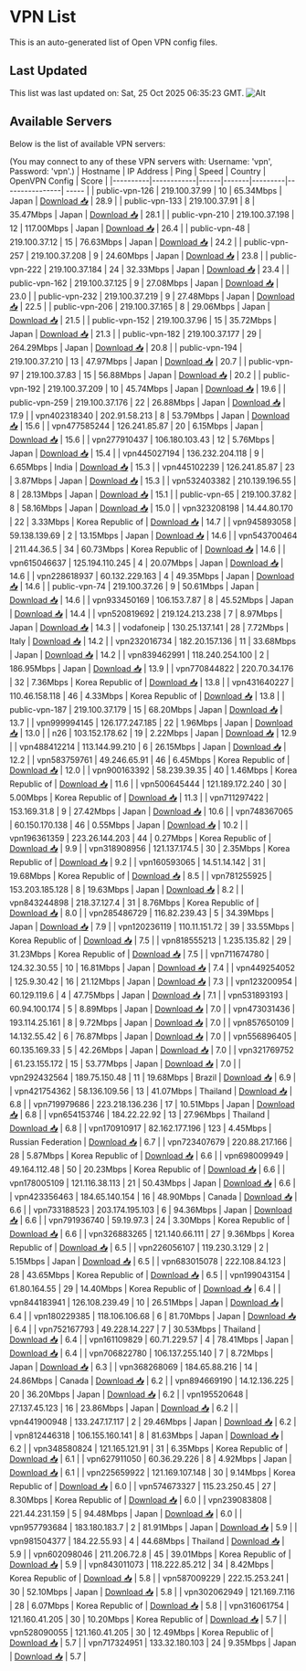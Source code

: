 # VPN List

This is an auto-generated list of Open VPN config files.

## Last Updated

This list was last updated on: Sat, 25 Oct 2025 06:35:23 GMT.
![Alt](https://repobeats.axiom.co/api/embed/186b98318ef1479477931607c1ad7d823f12451f.svg "Repobeats analytics image")

## Available Servers

Below is the list of available VPN servers:

(You may connect to any of these VPN servers with: Username: 'vpn', Password: 'vpn'.)
| Hostname | IP Address | Ping | Speed | Country | OpenVPN Config | Score |
|----------|------------|------|-------|---------|----------------| ----- |
| public-vpn-126 | 219.100.37.99 | 10 | 65.34Mbps | Japan | [Download 📥](./configs/server_0_JP.ovpn) | 28.9 |
| public-vpn-133 | 219.100.37.91 | 8 | 35.47Mbps | Japan | [Download 📥](./configs/server_1_JP.ovpn) | 28.1 |
| public-vpn-210 | 219.100.37.198 | 12 | 117.00Mbps | Japan | [Download 📥](./configs/server_2_JP.ovpn) | 26.4 |
| public-vpn-48 | 219.100.37.12 | 15 | 76.63Mbps | Japan | [Download 📥](./configs/server_3_JP.ovpn) | 24.2 |
| public-vpn-257 | 219.100.37.208 | 9 | 24.60Mbps | Japan | [Download 📥](./configs/server_4_JP.ovpn) | 23.8 |
| public-vpn-222 | 219.100.37.184 | 24 | 32.33Mbps | Japan | [Download 📥](./configs/server_5_JP.ovpn) | 23.4 |
| public-vpn-162 | 219.100.37.125 | 9 | 27.08Mbps | Japan | [Download 📥](./configs/server_6_JP.ovpn) | 23.0 |
| public-vpn-232 | 219.100.37.219 | 9 | 27.48Mbps | Japan | [Download 📥](./configs/server_7_JP.ovpn) | 22.5 |
| public-vpn-206 | 219.100.37.165 | 8 | 29.06Mbps | Japan | [Download 📥](./configs/server_8_JP.ovpn) | 21.5 |
| public-vpn-152 | 219.100.37.96 | 15 | 35.72Mbps | Japan | [Download 📥](./configs/server_9_JP.ovpn) | 21.3 |
| public-vpn-182 | 219.100.37.177 | 29 | 264.29Mbps | Japan | [Download 📥](./configs/server_10_JP.ovpn) | 20.8 |
| public-vpn-194 | 219.100.37.210 | 13 | 47.97Mbps | Japan | [Download 📥](./configs/server_11_JP.ovpn) | 20.7 |
| public-vpn-97 | 219.100.37.83 | 15 | 56.88Mbps | Japan | [Download 📥](./configs/server_12_JP.ovpn) | 20.2 |
| public-vpn-192 | 219.100.37.209 | 10 | 45.74Mbps | Japan | [Download 📥](./configs/server_13_JP.ovpn) | 19.6 |
| public-vpn-259 | 219.100.37.176 | 22 | 26.88Mbps | Japan | [Download 📥](./configs/server_14_JP.ovpn) | 17.9 |
| vpn402318340 | 202.91.58.213 | 8 | 53.79Mbps | Japan | [Download 📥](./configs/server_15_JP.ovpn) | 15.6 |
| vpn477585244 | 126.241.85.87 | 20 | 6.15Mbps | Japan | [Download 📥](./configs/server_16_JP.ovpn) | 15.6 |
| vpn277910437 | 106.180.103.43 | 12 | 5.76Mbps | Japan | [Download 📥](./configs/server_17_JP.ovpn) | 15.4 |
| vpn445027194 | 136.232.204.118 | 9 | 6.65Mbps | India | [Download 📥](./configs/server_18_IN.ovpn) | 15.3 |
| vpn445102239 | 126.241.85.87 | 23 | 3.87Mbps | Japan | [Download 📥](./configs/server_19_JP.ovpn) | 15.3 |
| vpn532403382 | 210.139.196.55 | 8 | 28.13Mbps | Japan | [Download 📥](./configs/server_20_JP.ovpn) | 15.1 |
| public-vpn-65 | 219.100.37.82 | 8 | 58.16Mbps | Japan | [Download 📥](./configs/server_21_JP.ovpn) | 15.0 |
| vpn323208198 | 14.44.80.170 | 22 | 3.33Mbps | Korea Republic of | [Download 📥](./configs/server_22_KR.ovpn) | 14.7 |
| vpn945893058 | 59.138.139.69 | 2 | 13.15Mbps | Japan | [Download 📥](./configs/server_23_JP.ovpn) | 14.6 |
| vpn543700464 | 211.44.36.5 | 34 | 60.73Mbps | Korea Republic of | [Download 📥](./configs/server_24_KR.ovpn) | 14.6 |
| vpn615046637 | 125.194.110.245 | 4 | 20.07Mbps | Japan | [Download 📥](./configs/server_25_JP.ovpn) | 14.6 |
| vpn228618937 | 60.132.229.163 | 4 | 49.35Mbps | Japan | [Download 📥](./configs/server_26_JP.ovpn) | 14.6 |
| public-vpn-74 | 219.100.37.26 | 9 | 50.61Mbps | Japan | [Download 📥](./configs/server_27_JP.ovpn) | 14.6 |
| vpn933450169 | 106.153.7.87 | 8 | 45.52Mbps | Japan | [Download 📥](./configs/server_28_JP.ovpn) | 14.4 |
| vpn520819692 | 219.124.213.238 | 7 | 8.97Mbps | Japan | [Download 📥](./configs/server_29_JP.ovpn) | 14.3 |
| vodafoneip | 130.25.137.141 | 28 | 7.72Mbps | Italy | [Download 📥](./configs/server_30_IT.ovpn) | 14.2 |
| vpn232016734 | 182.20.157.136 | 11 | 33.68Mbps | Japan | [Download 📥](./configs/server_31_JP.ovpn) | 14.2 |
| vpn839462991 | 118.240.254.100 | 2 | 186.95Mbps | Japan | [Download 📥](./configs/server_32_JP.ovpn) | 13.9 |
| vpn770844822 | 220.70.34.176 | 32 | 7.36Mbps | Korea Republic of | [Download 📥](./configs/server_33_KR.ovpn) | 13.8 |
| vpn431640227 | 110.46.158.118 | 46 | 4.33Mbps | Korea Republic of | [Download 📥](./configs/server_34_KR.ovpn) | 13.8 |
| public-vpn-187 | 219.100.37.179 | 15 | 68.20Mbps | Japan | [Download 📥](./configs/server_35_JP.ovpn) | 13.7 |
| vpn999994145 | 126.177.247.185 | 22 | 1.96Mbps | Japan | [Download 📥](./configs/server_36_JP.ovpn) | 13.0 |
| n26 | 103.152.178.62 | 19 | 2.22Mbps | Japan | [Download 📥](./configs/server_37_JP.ovpn) | 12.9 |
| vpn488412214 | 113.144.99.210 | 6 | 26.15Mbps | Japan | [Download 📥](./configs/server_38_JP.ovpn) | 12.2 |
| vpn583759761 | 49.246.65.91 | 46 | 6.45Mbps | Korea Republic of | [Download 📥](./configs/server_39_KR.ovpn) | 12.0 |
| vpn900163392 | 58.239.39.35 | 40 | 1.46Mbps | Korea Republic of | [Download 📥](./configs/server_40_KR.ovpn) | 11.6 |
| vpn500645444 | 121.189.172.240 | 30 | 5.00Mbps | Korea Republic of | [Download 📥](./configs/server_41_KR.ovpn) | 11.3 |
| vpn711297422 | 153.169.31.8 | 9 | 27.42Mbps | Japan | [Download 📥](./configs/server_42_JP.ovpn) | 10.6 |
| vpn748367065 | 60.150.170.138 | 46 | 0.55Mbps | Japan | [Download 📥](./configs/server_43_JP.ovpn) | 10.2 |
| vpn196361359 | 223.26.144.203 | 44 | 0.27Mbps | Korea Republic of | [Download 📥](./configs/server_44_KR.ovpn) | 9.9 |
| vpn318908956 | 121.137.174.5 | 30 | 2.35Mbps | Korea Republic of | [Download 📥](./configs/server_45_KR.ovpn) | 9.2 |
| vpn160593065 | 14.51.14.142 | 31 | 19.68Mbps | Korea Republic of | [Download 📥](./configs/server_46_KR.ovpn) | 8.5 |
| vpn781255925 | 153.203.185.128 | 8 | 19.63Mbps | Japan | [Download 📥](./configs/server_47_JP.ovpn) | 8.2 |
| vpn843244898 | 218.37.127.4 | 31 | 8.76Mbps | Korea Republic of | [Download 📥](./configs/server_48_KR.ovpn) | 8.0 |
| vpn285486729 | 116.82.239.43 | 5 | 34.39Mbps | Japan | [Download 📥](./configs/server_49_JP.ovpn) | 7.9 |
| vpn120236119 | 110.11.151.72 | 39 | 33.55Mbps | Korea Republic of | [Download 📥](./configs/server_50_KR.ovpn) | 7.5 |
| vpn818555213 | 1.235.135.82 | 29 | 31.23Mbps | Korea Republic of | [Download 📥](./configs/server_51_KR.ovpn) | 7.5 |
| vpn711674780 | 124.32.30.55 | 10 | 16.81Mbps | Japan | [Download 📥](./configs/server_52_JP.ovpn) | 7.4 |
| vpn449254052 | 125.9.30.42 | 16 | 21.12Mbps | Japan | [Download 📥](./configs/server_53_JP.ovpn) | 7.3 |
| vpn123200954 | 60.129.119.6 | 4 | 47.75Mbps | Japan | [Download 📥](./configs/server_54_JP.ovpn) | 7.1 |
| vpn531893193 | 60.94.100.174 | 5 | 8.89Mbps | Japan | [Download 📥](./configs/server_55_JP.ovpn) | 7.0 |
| vpn473031436 | 193.114.25.161 | 8 | 9.72Mbps | Japan | [Download 📥](./configs/server_56_JP.ovpn) | 7.0 |
| vpn857650109 | 14.132.55.42 | 6 | 76.87Mbps | Japan | [Download 📥](./configs/server_57_JP.ovpn) | 7.0 |
| vpn556896405 | 60.135.169.33 | 5 | 42.26Mbps | Japan | [Download 📥](./configs/server_58_JP.ovpn) | 7.0 |
| vpn321769752 | 61.23.155.172 | 15 | 53.77Mbps | Japan | [Download 📥](./configs/server_59_JP.ovpn) | 7.0 |
| vpn292432564 | 189.75.150.48 | 11 | 19.68Mbps | Brazil | [Download 📥](./configs/server_60_BR.ovpn) | 6.9 |
| vpn421754362 | 58.136.109.56 | 13 | 41.07Mbps | Thailand | [Download 📥](./configs/server_61_TH.ovpn) | 6.8 |
| vpn719979686 | 223.218.136.236 | 17 | 10.51Mbps | Japan | [Download 📥](./configs/server_62_JP.ovpn) | 6.8 |
| vpn654153746 | 184.22.22.92 | 13 | 27.96Mbps | Thailand | [Download 📥](./configs/server_63_TH.ovpn) | 6.8 |
| vpn170910917 | 82.162.177.196 | 123 | 4.45Mbps | Russian Federation | [Download 📥](./configs/server_64_RU.ovpn) | 6.7 |
| vpn723407679 | 220.88.217.166 | 28 | 5.87Mbps | Korea Republic of | [Download 📥](./configs/server_65_KR.ovpn) | 6.6 |
| vpn698009949 | 49.164.112.48 | 50 | 20.23Mbps | Korea Republic of | [Download 📥](./configs/server_66_KR.ovpn) | 6.6 |
| vpn178005109 | 121.116.38.113 | 21 | 50.43Mbps | Japan | [Download 📥](./configs/server_67_JP.ovpn) | 6.6 |
| vpn423356463 | 184.65.140.154 | 16 | 48.90Mbps | Canada | [Download 📥](./configs/server_68_CA.ovpn) | 6.6 |
| vpn733188523 | 203.174.195.103 | 6 | 94.36Mbps | Japan | [Download 📥](./configs/server_69_JP.ovpn) | 6.6 |
| vpn791936740 | 59.19.97.3 | 24 | 3.30Mbps | Korea Republic of | [Download 📥](./configs/server_70_KR.ovpn) | 6.6 |
| vpn326883265 | 121.140.66.111 | 27 | 9.36Mbps | Korea Republic of | [Download 📥](./configs/server_71_KR.ovpn) | 6.5 |
| vpn226056107 | 119.230.3.129 | 2 | 5.15Mbps | Japan | [Download 📥](./configs/server_72_JP.ovpn) | 6.5 |
| vpn683015078 | 222.108.84.123 | 28 | 43.65Mbps | Korea Republic of | [Download 📥](./configs/server_73_KR.ovpn) | 6.5 |
| vpn199043154 | 61.80.164.55 | 29 | 14.40Mbps | Korea Republic of | [Download 📥](./configs/server_74_KR.ovpn) | 6.4 |
| vpn844183941 | 126.108.239.49 | 10 | 26.51Mbps | Japan | [Download 📥](./configs/server_75_JP.ovpn) | 6.4 |
| vpn180229385 | 118.106.106.68 | 6 | 81.70Mbps | Japan | [Download 📥](./configs/server_76_JP.ovpn) | 6.4 |
| vpn752167793 | 49.228.14.227 | 7 | 30.53Mbps | Thailand | [Download 📥](./configs/server_77_TH.ovpn) | 6.4 |
| vpn161109829 | 60.71.229.57 | 4 | 78.41Mbps | Japan | [Download 📥](./configs/server_78_JP.ovpn) | 6.4 |
| vpn706822780 | 106.137.255.140 | 7 | 8.72Mbps | Japan | [Download 📥](./configs/server_79_JP.ovpn) | 6.3 |
| vpn368268069 | 184.65.88.216 | 14 | 24.86Mbps | Canada | [Download 📥](./configs/server_80_CA.ovpn) | 6.2 |
| vpn894669190 | 14.12.136.225 | 20 | 36.20Mbps | Japan | [Download 📥](./configs/server_81_JP.ovpn) | 6.2 |
| vpn195520648 | 27.137.45.123 | 16 | 23.86Mbps | Japan | [Download 📥](./configs/server_82_JP.ovpn) | 6.2 |
| vpn441900948 | 133.247.17.117 | 2 | 29.46Mbps | Japan | [Download 📥](./configs/server_83_JP.ovpn) | 6.2 |
| vpn812446318 | 106.155.160.141 | 8 | 81.63Mbps | Japan | [Download 📥](./configs/server_84_JP.ovpn) | 6.2 |
| vpn348580824 | 121.165.121.91 | 31 | 6.35Mbps | Korea Republic of | [Download 📥](./configs/server_85_KR.ovpn) | 6.1 |
| vpn627911050 | 60.36.29.226 | 8 | 4.92Mbps | Japan | [Download 📥](./configs/server_86_JP.ovpn) | 6.1 |
| vpn225659922 | 121.169.107.148 | 30 | 9.14Mbps | Korea Republic of | [Download 📥](./configs/server_87_KR.ovpn) | 6.0 |
| vpn574673327 | 115.23.250.45 | 27 | 8.30Mbps | Korea Republic of | [Download 📥](./configs/server_88_KR.ovpn) | 6.0 |
| vpn239083808 | 221.44.231.159 | 5 | 94.48Mbps | Japan | [Download 📥](./configs/server_89_JP.ovpn) | 6.0 |
| vpn957793684 | 183.180.183.7 | 2 | 81.91Mbps | Japan | [Download 📥](./configs/server_90_JP.ovpn) | 5.9 |
| vpn981504377 | 184.22.55.93 | 4 | 44.68Mbps | Thailand | [Download 📥](./configs/server_91_TH.ovpn) | 5.9 |
| vpn602098046 | 211.206.72.8 | 45 | 39.01Mbps | Korea Republic of | [Download 📥](./configs/server_92_KR.ovpn) | 5.9 |
| vpn843011073 | 118.222.85.212 | 34 | 8.42Mbps | Korea Republic of | [Download 📥](./configs/server_93_KR.ovpn) | 5.8 |
| vpn587009229 | 222.15.253.241 | 30 | 52.10Mbps | Japan | [Download 📥](./configs/server_94_JP.ovpn) | 5.8 |
| vpn302062949 | 121.169.7.116 | 28 | 6.07Mbps | Korea Republic of | [Download 📥](./configs/server_95_KR.ovpn) | 5.8 |
| vpn316061754 | 121.160.41.205 | 30 | 10.20Mbps | Korea Republic of | [Download 📥](./configs/server_96_KR.ovpn) | 5.7 |
| vpn528090055 | 121.160.41.205 | 30 | 12.49Mbps | Korea Republic of | [Download 📥](./configs/server_97_KR.ovpn) | 5.7 |
| vpn717324951 | 133.32.180.103 | 24 | 9.35Mbps | Japan | [Download 📥](./configs/server_98_JP.ovpn) | 5.7 |
